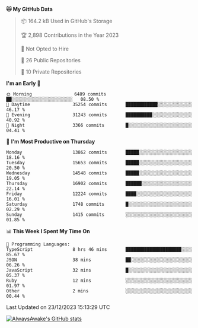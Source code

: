 <!--START_SECTION:waka-->
**🐱 My GitHub Data** 

> 📦 164.2 kB Used in GitHub's Storage 
 > 
> 🏆 2,898 Contributions in the Year 2023
 > 
> 🚫 Not Opted to Hire
 > 
> 📜 26 Public Repositories 
 > 
> 🔑 10 Private Repositories 
 > 
**I'm an Early 🐤** 

```text
🌞 Morning                6489 commits        ██░░░░░░░░░░░░░░░░░░░░░░░   08.50 % 
🌆 Daytime                35254 commits       ████████████░░░░░░░░░░░░░   46.17 % 
🌃 Evening                31243 commits       ██████████░░░░░░░░░░░░░░░   40.92 % 
🌙 Night                  3366 commits        █░░░░░░░░░░░░░░░░░░░░░░░░   04.41 % 
```
📅 **I'm Most Productive on Thursday** 

```text
Monday                   13862 commits       █████░░░░░░░░░░░░░░░░░░░░   18.16 % 
Tuesday                  15653 commits       █████░░░░░░░░░░░░░░░░░░░░   20.50 % 
Wednesday                14548 commits       █████░░░░░░░░░░░░░░░░░░░░   19.05 % 
Thursday                 16902 commits       ██████░░░░░░░░░░░░░░░░░░░   22.14 % 
Friday                   12224 commits       ████░░░░░░░░░░░░░░░░░░░░░   16.01 % 
Saturday                 1748 commits        █░░░░░░░░░░░░░░░░░░░░░░░░   02.29 % 
Sunday                   1415 commits        ░░░░░░░░░░░░░░░░░░░░░░░░░   01.85 % 
```


📊 **This Week I Spent My Time On** 

```text
💬 Programming Languages: 
TypeScript               8 hrs 46 mins       █████████████████████░░░░   85.67 % 
JSON                     38 mins             ██░░░░░░░░░░░░░░░░░░░░░░░   06.26 % 
JavaScript               32 mins             █░░░░░░░░░░░░░░░░░░░░░░░░   05.37 % 
Ruby                     12 mins             ░░░░░░░░░░░░░░░░░░░░░░░░░   01.97 % 
Other                    2 mins              ░░░░░░░░░░░░░░░░░░░░░░░░░   00.44 % 
```


 Last Updated on 23/12/2023 15:13:29 UTC
<!--END_SECTION:waka-->

[![AlwaysAwake's GitHub stats](https://github-readme-stats.vercel.app/api?username=AlwaysAwake&show_icons=true&theme=github_dark&count_private=true)](https://github.com/AlwaysAwake/AlwaysAwake)
